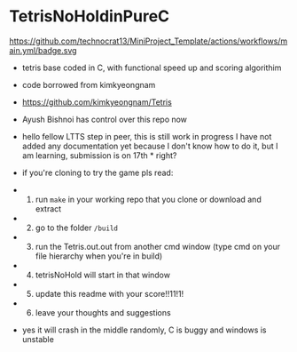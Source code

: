 # TetrisNoHoldinPureC

https://github.com/technocrat13/MiniProject_Template/actions/workflows/main.yml/badge.svg


* tetris base coded in C, with functional speed up and scoring algorithim
* code borrowed from kimkyeongnam

* https://github.com/kimkyeongnam/Tetris

* Ayush Bishnoi has control over this repo now


* hello fellow LTTS step in peer, this is still work in progress I have not added any documentation yet because I don't know how to do it, but I am learning, submission is on 17th * right?

* if you're cloning to try the game pls read:
* 1) run `make` in your working repo that you clone or download and extract
* 2) go to the folder `/build`
* 3) run the Tetris.out.out from another cmd window (type cmd on your file hierarchy when you're in build)
* 4) tetrisNoHold will start in that window
* 5) update this readme with your score!!11!1!
* 6) leave your thoughts and suggestions


* yes it will crash in the middle randomly, C is buggy and windows is unstable

